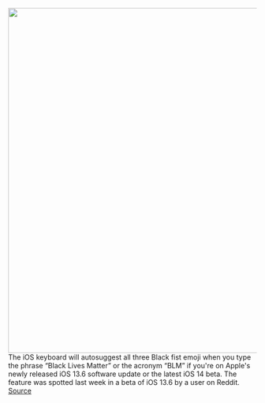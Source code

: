 <img src='https://cdn.vox-cdn.com/thumbor/K4-P_AJvv-qDn4Df_uNzfKPaeQ8=/0x1189:1125x2053/1200x800/filters:focal(635x1274:815x1454)/cdn.vox-cdn.com/uploads/chorus_image/image/67067543/IMG_2251_2.0.jpg' width='700px' /><br/>
The iOS keyboard will autosuggest all three Black fist emoji when you type the phrase “Black Lives Matter” or the acronym “BLM” if you're on Apple's newly released iOS 13.6 software update or the latest iOS 14 beta. The feature was spotted last week in a beta of iOS 13.6 by a user on Reddit.
<a href='https://www.theverge.com/2020/7/16/21327157/apple-ios-keyboard-black-lives-matter-blm-raised-fist-emoji'> Source <a/>